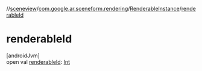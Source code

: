 //[sceneview](../../../index.md)/[com.google.ar.sceneform.rendering](../index.md)/[RenderableInstance](index.md)/[renderableId](renderable-id.md)

# renderableId

[androidJvm]\
open val [renderableId](renderable-id.md): [Int](https://kotlinlang.org/api/latest/jvm/stdlib/kotlin/-int/index.html)

